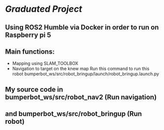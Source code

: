 # **_Graduated Project_**
## Using ROS2 Humble via Docker in order to run on Raspberry pi 5
## Main functions:
- Mapping using SLAM_TOOLBOX
- Navigation to target on the knew map
Run this command to run this robot 
bumperbot_ws/src/robot_bringup/launch/robot_bringup.launch.py

## My source code in bumperbot_ws/src/robot_nav2 (Run navigation)
##                  and  bumperbot_ws/src/robot_bringup (Run robot)
